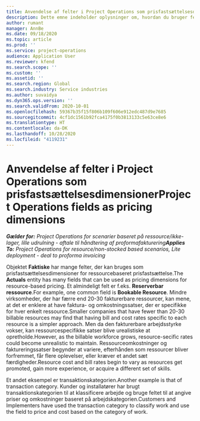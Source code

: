```yaml
---
title: Anvendelse af felter i Project Operations som prisfastsættelsesdimensioner
description: Dette emne indeholder oplysninger om, hvordan du bruger felter som prisfastsættelsesdimensioner i Dynamics 365 Project Operations.
author: rumant
manager: AnnBe
ms.date: 09/18/2020
ms.topic: article
ms.prod: ''
ms.service: project-operations
audience: Application User
ms.reviewer: kfend
ms.search.scope: ''
ms.custom: ''
ms.assetid: ''
ms.search.region: Global
ms.search.industry: Service industries
ms.author: suvaidya
ms.dyn365.ops.version: ''
ms.search.validFrom: 2020-10-01
ms.openlocfilehash: 59367b35f15f806b109f606e912edc487d9e7685
ms.sourcegitcommit: 4cf1dc1561b92fca4175f0b3813133c5e63ce8e6
ms.translationtype: HT
ms.contentlocale: da-DK
ms.lasthandoff: 10/28/2020
ms.locfileid: "4119231"
---
```

# <a name="project-operations-fields-as-pricing-dimensions"></a><span data-ttu-id="9965e-103">Anvendelse af felter i Project Operations som prisfastsættelsesdimensioner</span><span class="sxs-lookup"><span data-stu-id="9965e-103">Project Operations fields as pricing dimensions</span></span>

<span data-ttu-id="9965e-104">_**Gælder for:** Project Operations for scenarier baseret på ressource/ikke-lager, lille udrulning - aftale til håndtering af proformafakturering_</span><span class="sxs-lookup"><span data-stu-id="9965e-104">_**Applies To:** Project Operations for resource/non-stocked based scenarios, Lite deployment - deal to proforma invoicing_</span></span>

<span data-ttu-id="9965e-105">Objektet **Faktiske** har mange felter, der kan bruges som prisfastsættelsesdimensioner for ressourcebaseret prisfastsættelse.</span><span class="sxs-lookup"><span data-stu-id="9965e-105">The **Actuals** entity has many fields that can be used as pricing dimensions for resource-based pricing.</span></span> <span data-ttu-id="9965e-106">Et almindeligt felt er f.eks. **Reserverbar ressource**.</span><span class="sxs-lookup"><span data-stu-id="9965e-106">For example, one common field is **Bookable Resource**.</span></span> <span data-ttu-id="9965e-107">Mindre virksomheder, der har færre end 20-30 fakturerbare ressourcer, kan mene, at det er enklere at have faktura- og omkostningssatser, der er specifikke for hver enkelt ressource.</span><span class="sxs-lookup"><span data-stu-id="9965e-107">Smaller companies that have fewer than 20-30 billable resources may find that having bill and cost rates specific to each resource is a simpler approach.</span></span> <span data-ttu-id="9965e-108">Men da den fakturerbare arbejdsstyrke vokser, kan ressourcespecifikke satser blive urealistiske at opretholde.</span><span class="sxs-lookup"><span data-stu-id="9965e-108">However, as the billable workforce grows, resource-secific rates could become unrealistic to maintain.</span></span> <span data-ttu-id="9965e-109">Ressourceomkostninger og faktureringssatser begynder at variere, efterhånden som ressourcer bliver forfremmet, får flere oplevelser, eller kræver et andet sæt færdigheder.</span><span class="sxs-lookup"><span data-stu-id="9965e-109">Resource cost and bill rates begin to vary as resources get promoted, gain more experience, or acquire a different set of skills.</span></span> 

<span data-ttu-id="9965e-110">Et andet eksempel er transaktionskategorien.</span><span class="sxs-lookup"><span data-stu-id="9965e-110">Another example is that of transaction category.</span></span> <span data-ttu-id="9965e-111">Kunder og installatører har brugt transaktionskategorien til at klassificere arbejde og bruge feltet til at angive priser og omkostninger baseret på arbejdskategorien.</span><span class="sxs-lookup"><span data-stu-id="9965e-111">Customers and Implementers have used the transaction category to classify work and use the field to price and cost based on the category of work.</span></span>
